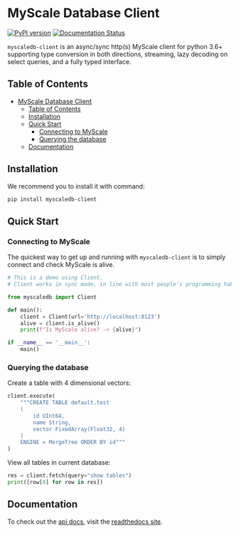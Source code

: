 # MyScale Database Client

[![PyPI version](https://badge.fury.io/py/myscaledb-client.svg)](https://badge.fury.io/py/myscaledb-client)
[![Documentation Status](https://readthedocs.org/projects/myscaledb-client/badge/?version=latest)](https://myscaledb-client.readthedocs.io/en/latest/?badge=latest)

`myscaledb-client` is an async/sync http(s) MyScale client for python 3.6+ supporting
type conversion in both directions, streaming, lazy decoding on select queries,
and a fully typed interface.

## Table of Contents

- [MyScale Database Client](#myscale-database-client)
  - [Table of Contents](#table-of-contents)
  - [Installation](#installation)
  - [Quick Start](#quick-start)
    - [Connecting to MyScale](#connecting-to-myscale)
    - [Querying the database](#querying-the-database)
  - [Documentation](#documentation)

## Installation

We recommend you to install it with command:

```bash
pip install myscaledb-client
```

## Quick Start

### Connecting to MyScale

The quickest way to get up and running with `myscaledb-client` is to simply connect
and check MyScale is alive.

```python
# This is a demo using Client.
# Client works in sync mode, in line with most people's programming habits.

from myscaledb import Client

def main():
    client = Client(url='http://localhost:8123')
    alive = client.is_alive()
    print(f"Is MyScale alive? -> {alive}")

if __name__ == '__main__':
    main()
```

### Querying the database

Create a table with 4 dimensional vectors:

```python
client.execute(
    """CREATE TABLE default.test
    (
        id UInt64,
        name String,
        vector FixedArray(Float32, 4)
    )
    ENGINE = MergeTree ORDER BY id"""
)
```

View all tables in current database:

```python
res = client.fetch(query="show tables")
print([row[0] for row in res])
```

## Documentation

To check out the [api docs](https://myscaledb-client.readthedocs.io/en/latest/introduction.html), visit the [readthedocs site](https://myscaledb-client.readthedocs.io/en/latest/introduction.html).
